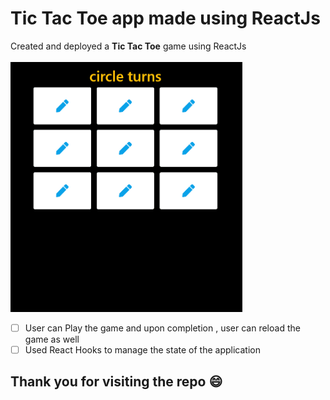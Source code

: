 # Tic Tac Toe app made using ReactJs

Created and deployed a **Tic Tac Toe** game using ReactJs <br><br>
<img src="./gifs/game.gif" height="400"/>

- [ ] User can Play the game and upon completion , user can reload the game as well
- [ ] Used React Hooks to manage the state of the application

## Thank you for visiting the repo 😄